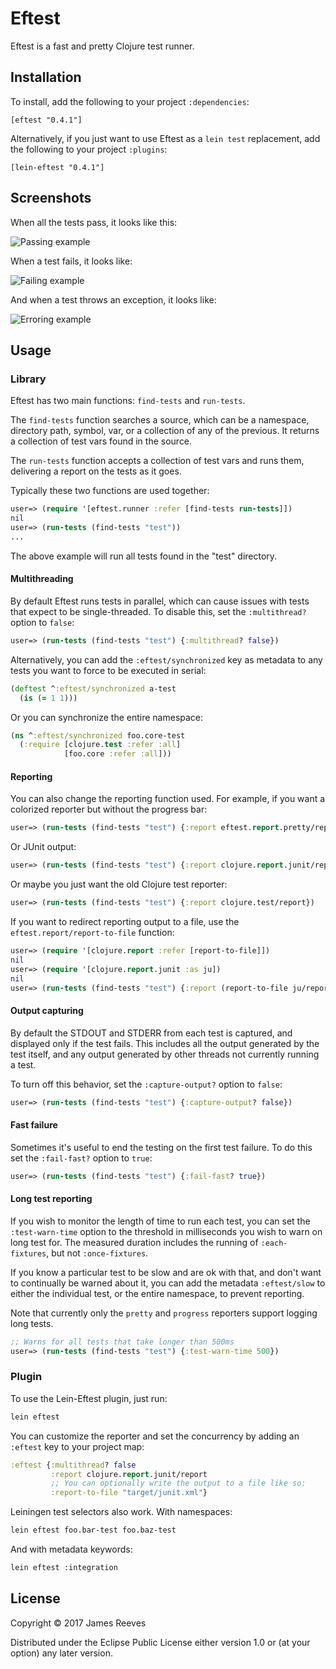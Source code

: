 # Eftest

Eftest is a fast and pretty Clojure test runner.

## Installation

To install, add the following to your project `:dependencies`:

    [eftest "0.4.1"]

Alternatively, if you just want to use Eftest as a `lein test`
replacement, add the following to your project `:plugins`:

    [lein-eftest "0.4.1"]

## Screenshots

When all the tests pass, it looks like this:

![Passing example](doc/passing-example.png)

When a test fails, it looks like:

![Failing example](doc/failing-example.png)

And when a test throws an exception, it looks like:

![Erroring example](doc/erroring-example.png)

## Usage

### Library

Eftest has two main functions: `find-tests` and `run-tests`.

The `find-tests` function searches a source, which can be a namespace,
directory path, symbol, var, or a collection of any of the previous.
It returns a collection of test vars found in the source.

The `run-tests` function accepts a collection of test vars and runs
them, delivering a report on the tests as it goes.

Typically these two functions are used together:

```clojure
user=> (require '[eftest.runner :refer [find-tests run-tests]])
nil
user=> (run-tests (find-tests "test"))
...
```

The above example will run all tests found in the "test" directory.

#### Multithreading

By default Eftest runs tests in parallel, which can cause issues with
tests that expect to be single-threaded. To disable this, set the
`:multithread?` option to `false`:

```clojure
user=> (run-tests (find-tests "test") {:multithread? false})
```

Alternatively, you can add the `:eftest/synchronized` key as metadata
to any tests you want to force to be executed in serial:

```clojure
(deftest ^:eftest/synchronized a-test
  (is (= 1 1)))
```

Or you can synchronize the entire namespace:

```clojure
(ns ^:eftest/synchronized foo.core-test
  (:require [clojure.test :refer :all]
            [foo.core :refer :all]))
```

#### Reporting

You can also change the reporting function used. For example, if you
want a colorized reporter but without the progress bar:

```clojure
user=> (run-tests (find-tests "test") {:report eftest.report.pretty/report})
```

Or JUnit output:

```clojure
user=> (run-tests (find-tests "test") {:report clojure.report.junit/report})
```

Or maybe you just want the old Clojure test reporter:

```clojure
user=> (run-tests (find-tests "test") {:report clojure.test/report})
```

If you want to redirect reporting output to a file, use the
`eftest.report/report-to-file` function:

```clojure
user=> (require '[clojure.report :refer [report-to-file]])
nil
user=> (require '[clojure.report.junit :as ju])
nil
user=> (run-tests (find-tests "test") {:report (report-to-file ju/report "test.xml")})
```

#### Output capturing

By default the STDOUT and STDERR from each test is captured, and
displayed only if the test fails. This includes all the output
generated by the test itself, and any output generated by other
threads not currently running a test.

To turn off this behavior, set the `:capture-output?` option to
`false`:

```clojure
user=> (run-tests (find-tests "test") {:capture-output? false})
```

#### Fast failure

Sometimes it's useful to end the testing on the first test failure. To
do this set the `:fail-fast?` option to `true`:

```clojure
user=> (run-tests (find-tests "test") {:fail-fast? true})
```

#### Long test reporting

If you wish to monitor the length of time to run each test, you can
set the `:test-warn-time` option to the threshold in milliseconds you
wish to warn on long test for. The measured duration includes the
running of `:each-fixtures`, but not `:once-fixtures`.

If you know a particular test to be slow and are ok with that, and
don't want to continually be warned about it, you can add the metadata
`:eftest/slow` to either the individual test, or the entire namespace,
to prevent reporting.

Note that currently only the `pretty` and `progress` reporters support
logging long tests.

```clojure
;; Warns for all tests that take longer than 500ms
user=> (run-tests (find-tests "test") {:test-warn-time 500})
```

### Plugin

To use the Lein-Eftest plugin, just run:

```sh
lein eftest
```

You can customize the reporter and set the concurrency by adding an
`:eftest` key to your project map:

```clojure
:eftest {:multithread? false
         :report clojure.report.junit/report
         ;; You can optionally write the output to a file like so:
         :report-to-file "target/junit.xml"}
```

Leiningen test selectors also work. With namespaces:

```sh
lein eftest foo.bar-test foo.baz-test
```

And with metadata keywords:

```sh
lein eftest :integration
```

## License

Copyright © 2017 James Reeves

Distributed under the Eclipse Public License either version 1.0 or (at
your option) any later version.
